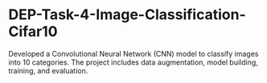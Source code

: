 # DEP-Task-4-Image-Classification-Cifar10
Developed a Convolutional Neural Network (CNN) model to classify images into 10 categories. The project includes data augmentation, model building, training, and evaluation.
